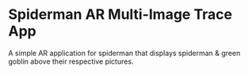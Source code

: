 # Spiderman AR Multi-Image Trace App
A simple AR application for spiderman that displays spiderman & green goblin above their respective pictures.

